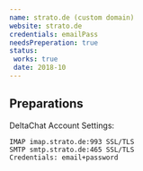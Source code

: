 ```yaml
---
name: strato.de (custom domain)
website: strato.de
credentials: emailPass
needsPreperation: true
status:
 works: true
 date: 2018-10
---
```

## Preparations
DeltaChat Account Settings:
```
IMAP imap.strato.de:993 SSL/TLS
SMTP smtp.strato.de:465 SSL/TLS
Credentials: email+password
```